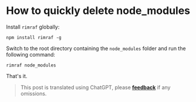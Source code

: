 # How to quickly delete node_modules

Install `rimraf` globally:

```shell
npm install rimraf -g
```

Switch to the root directory containing the `node_modules` folder and run the following command:

```shell
rimraf node_modules
```

That's it.

> This post is translated using ChatGPT, please [**feedback**](https://github.com/linyuxuanlin/Wiki_MkDocs/issues/new) if any omissions.